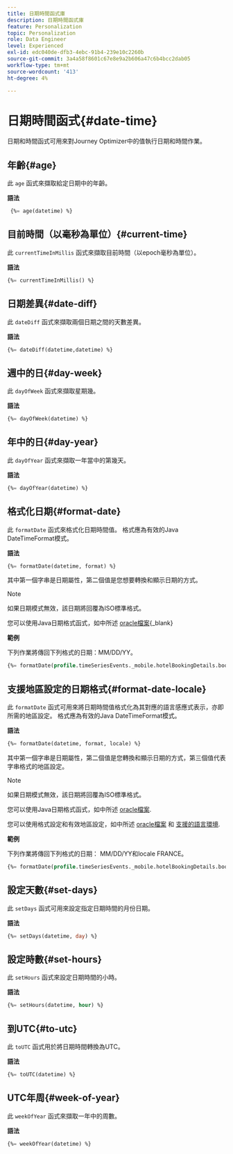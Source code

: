 ```yaml
---
title: 日期時間函式庫
description: 日期時間函式庫
feature: Personalization
topic: Personalization
role: Data Engineer
level: Experienced
exl-id: edc040de-dfb3-4ebc-91b4-239e10c2260b
source-git-commit: 3a4a58f8601c67e8e9a2b606a47c6b4bcc2dab05
workflow-type: tm+mt
source-wordcount: '413'
ht-degree: 4%

---
```


# 日期時間函式{#date-time}

日期和時間函式可用來對Journey Optimizer中的值執行日期和時間作業。

## 年齡{#age}

此 `age` 函式來擷取給定日期中的年齡。

**語法**

```sql
 {%= age(datetime) %}
```

<!--
**Example**

The following operation gets the value of the identity map for the key `example@example.com`.

```sql
 {%= age(datetime) %}
```
-->

## 目前時間（以毫秒為單位）{#current-time}

此 `currentTimeInMillis` 函式來擷取目前時間（以epoch毫秒為單位）。

**語法**

```sql
{%= currentTimeInMillis() %}
```

<!--
**Example**

The following operation gets all the keys for the map `identityMap`.

```sql
{%= keys(identityMap) %}
```
-->

## 日期差異{#date-diff}

此 `dateDiff` 函式來擷取兩個日期之間的天數差異。

**語法**

```sql
{%= dateDiff(datetime,datetime) %}
```

<!--
**Example**

The following operation gets all the values for the map `identityMap`.

```sql
{%= values(identityMap) %}
```
-->


## 週中的日{#day-week}

此 `dayOfWeek` 函式來擷取星期幾。

**語法**

```sql
{%= dayOfWeek(datetime) %}
```

<!--
**Example**

The following operation gets all the values for the map `identityMap`.

```sql
{%= values(identityMap) %}
```
-->

## 年中的日{#day-year}

此 `dayOfYear` 函式來擷取一年當中的第幾天。

**語法**

```sql
{%= dayOfYear(datetime) %}
```

<!--
**Example**

The following operation gets all the values for the map `identityMap`.

```sql
{%= values(identityMap) %}
```
-->

## 格式化日期{#format-date}

此 `formatDate` 函式來格式化日期時間值。 格式應為有效的Java DateTimeFormat模式。

**語法**

```sql
{%= formatDate(datetime, format) %}
```

其中第一個字串是日期屬性，第二個值是您想要轉換和顯示日期的方式。

>[!NOTE]
>
> 如果日期模式無效，該日期將回覆為ISO標準格式。
>
> 您可以使用Java日期格式函式，如中所述 [oracle檔案](https://docs.oracle.com/javase/8/docs/api/java/time/format/DateTimeFormatter.html){_blank}

**範例**

下列作業將傳回下列格式的日期：MM/DD/YY。

```sql
{%= formatDate(profile.timeSeriesEvents._mobile.hotelBookingDetails.bookingDate, "MM/dd/YY") %}
```

## 支援地區設定的日期格式{#format-date-locale}

此 `formatDate` 函式可用來將日期時間值格式化為其對應的語言感應式表示，亦即所需的地區設定。 格式應為有效的Java DateTimeFormat模式。

**語法**

```sql
{%= formatDate(datetime, format, locale) %}
```

其中第一個字串是日期屬性，第二個值是您轉換和顯示日期的方式，第三個值代表字串格式的地區設定。

>[!NOTE]
>
> 如果日期模式無效，該日期將回覆為ISO標準格式。
>
> 您可以使用Java日期格式函式，如中所述 [oracle檔案](https://docs.oracle.com/javase/8/docs/api/java/time/format/DateTimeFormatter.html).
>
> 您可以使用格式設定和有效地區設定，如中所述 [oracle檔案](https://docs.oracle.com/javase/8/docs/api/java/util/Locale.html) 和 [支援的語言環境](https://www.oracle.com/java/technologies/javase/jdk11-suported-locales.html).


**範例**

下列作業將傳回下列格式的日期： MM/DD/YY和locale FRANCE。

```sql
{%= formatDate(profile.timeSeriesEvents._mobile.hotelBookingDetails.bookingDate, "MM/DD/YY", "fr_FR") %}
```

## 設定天數{#set-days}

此 `setDays` 函式可用來設定指定日期時間的月份日期。

**語法**

```sql
{%= setDays(datetime, day) %}
```

<!--
**Example**

The following operation gets all the values for the map `identityMap`.

```sql
{%= values(identityMap) %}
```
-->

## 設定時數{#set-hours}

此 `setHours` 函式來設定日期時間的小時。

**語法**

```sql
{%= setHours(datetime, hour) %}
```

<!--
**Example**

The following operation gets all the values for the map `identityMap`.

```sql
{%= values(identityMap) %}
```
-->


## 到UTC{#to-utc}

此 `toUTC` 函式用於將日期時間轉換為UTC。


**語法**

```sql
{%= toUTC(datetime) %}
```

<!--
**Example**

The following operation gets all the values for the map `identityMap`.

```sql
{%= values(identityMap) %}
```
-->


## UTC年周{#week-of-year}

此 `weekOfYear` 函式來擷取一年中的周數。

**語法**

```sql
{%= weekOfYear(datetime) %}
```

<!--
**Example**

The following operation gets all the values for the map `identityMap`.

```sql
{%= values(identityMap) %}
```
-->